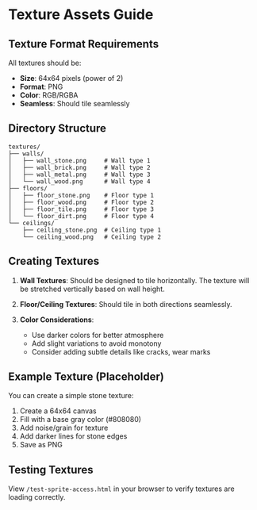# Texture Assets Guide

## Texture Format Requirements

All textures should be:
- **Size**: 64x64 pixels (power of 2)
- **Format**: PNG
- **Color**: RGB/RGBA
- **Seamless**: Should tile seamlessly

## Directory Structure

```
textures/
├── walls/
│   ├── wall_stone.png     # Wall type 1
│   ├── wall_brick.png     # Wall type 2
│   ├── wall_metal.png     # Wall type 3
│   └── wall_wood.png      # Wall type 4
├── floors/
│   ├── floor_stone.png    # Floor type 1
│   ├── floor_wood.png     # Floor type 2
│   ├── floor_tile.png     # Floor type 3
│   └── floor_dirt.png     # Floor type 4
└── ceilings/
    ├── ceiling_stone.png  # Ceiling type 1
    └── ceiling_wood.png   # Ceiling type 2
```

## Creating Textures

1. **Wall Textures**: Should be designed to tile horizontally. The texture will be stretched vertically based on wall height.

2. **Floor/Ceiling Textures**: Should tile in both directions seamlessly.

3. **Color Considerations**: 
   - Use darker colors for better atmosphere
   - Add slight variations to avoid monotony
   - Consider adding subtle details like cracks, wear marks

## Example Texture (Placeholder)

You can create a simple stone texture:
1. Create a 64x64 canvas
2. Fill with a base gray color (#808080)
3. Add noise/grain for texture
4. Add darker lines for stone edges
5. Save as PNG

## Testing Textures

View `/test-sprite-access.html` in your browser to verify textures are loading correctly.